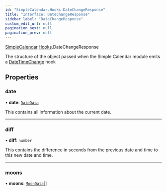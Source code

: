 ```yaml
---
id: "SimpleCalendar.Hooks.DateChangeResponse"
title: "Interface: DateChangeResponse"
sidebar_label: "DateChangeResponse"
custom_edit_url: null
pagination_next: null
pagination_prev: null
---
```


[SimpleCalendar](../namespaces/SimpleCalendar.md).[Hooks](../namespaces/SimpleCalendar.Hooks.md).DateChangeResponse

The structure of the object passed when the Simple Calendar module emits a [DateTimeChange](../namespaces/SimpleCalendar.Hooks.md#datetimechange) hook

## Properties

### date

• **date**: [`DateData`](SimpleCalendar.DateData.md)

This contains all information about the current date.

___

### diff

• **diff**: `number`

This contains the difference in seconds from the previous date and time to this new date and time.

___

### moons

• **moons**: [`MoonData`](SimpleCalendar.MoonData.md)[]
